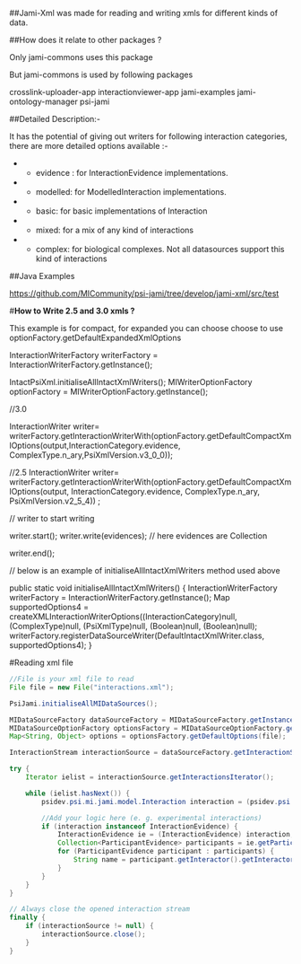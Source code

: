 
##Jami-Xml was made for reading and writing xmls for different kinds of data.

##How does it relate to other packages ?

Only 
     jami-commons
uses this package 

But jami-commons is used by following packages

crosslink-uploader-app
interactionviewer-app
jami-examples
jami-ontology-manager
psi-jami


##Detailed Description:-

It has the potential of giving out writers for following interaction categories, there are more detailed options available :-

* - evidence : for InteractionEvidence implementations.
* - modelled: for ModelledInteraction implementations.
* - basic: for basic implementations of Interaction
* - mixed: for a mix of any kind of interactions
* - complex: for biological complexes. Not all datasources support this kind of interactions

##Java Examples


https://github.com/MICommunity/psi-jami/tree/develop/jami-xml/src/test

#**How to Write 2.5 and 3.0 xmls ?**

This example is for compact, for expanded you can choose choose to use optionFactory.getDefaultExpandedXmlOptions
  



InteractionWriterFactory writerFactory = InteractionWriterFactory.getInstance();


IntactPsiXml.initialiseAllIntactXmlWriters();
   MIWriterOptionFactory optionFactory = MIWriterOptionFactory.getInstance();

//3.0

InteractionWriter writer=
 writerFactory.getInteractionWriterWith(optionFactory.getDefaultCompactXmlOptions(output,InteractionCategory.evidence, ComplexType.n_ary,PsiXmlVersion.v3_0_0));


//2.5
InteractionWriter writer=
writerFactory.getInteractionWriterWith(optionFactory.getDefaultCompactXmlOptions(output, InteractionCategory.evidence, ComplexType.n_ary,
       PsiXmlVersion.v2_5_4)) ;

// writer to start writing

writer.start();
writer.write(evidences);
 // here evidences are Collection<InteractionEvidence>

writer.end();


// below is an example of initialiseAllIntactXmlWriters method used above

public static void initialiseAllIntactXmlWriters() {
   InteractionWriterFactory writerFactory = InteractionWriterFactory.getInstance();
   Map supportedOptions4 = createXMLInteractionWriterOptions((InteractionCategory)null, (ComplexType)null, (PsiXmlType)null, (Boolean)null, (Boolean)null);
   writerFactory.registerDataSourceWriter(DefaultIntactXmlWriter.class, supportedOptions4);
}

#Reading xml file

```java
//File is your xml file to read
File file = new File("interactions.xml");

PsiJami.initialiseAllMIDataSources();

MIDataSourceFactory dataSourceFactory = MIDataSourceFactory.getInstance();
MIDataSourceOptionFactory optionsFactory = MIDataSourceOptionFactory.getInstance();
Map<String, Object> options = optionsFactory.getDefaultOptions(file);

InteractionStream interactionSource = dataSourceFactory.getInteractionSourceWith(options);

try {
    Iterator ielist = interactionSource.getInteractionsIterator();

    while (ielist.hasNext()) {
        psidev.psi.mi.jami.model.Interaction interaction = (psidev.psi.mi.jami.model.Interaction) ielist.next();

        //Add your logic here (e. g. experimental interactions)
        if (interaction instanceof InteractionEvidence) {
            InteractionEvidence ie = (InteractionEvidence) interaction;
            Collection<ParticipantEvidence> participants = ie.getParticipants();
            for (ParticipantEvidence participant : participants) {
                String name = participant.getInteractor().getInteractorType().getShortName();
            }
        }
    }
}

// Always close the opened interaction stream
finally {
    if (interactionSource != null) {
        interactionSource.close();
    }
}
```
